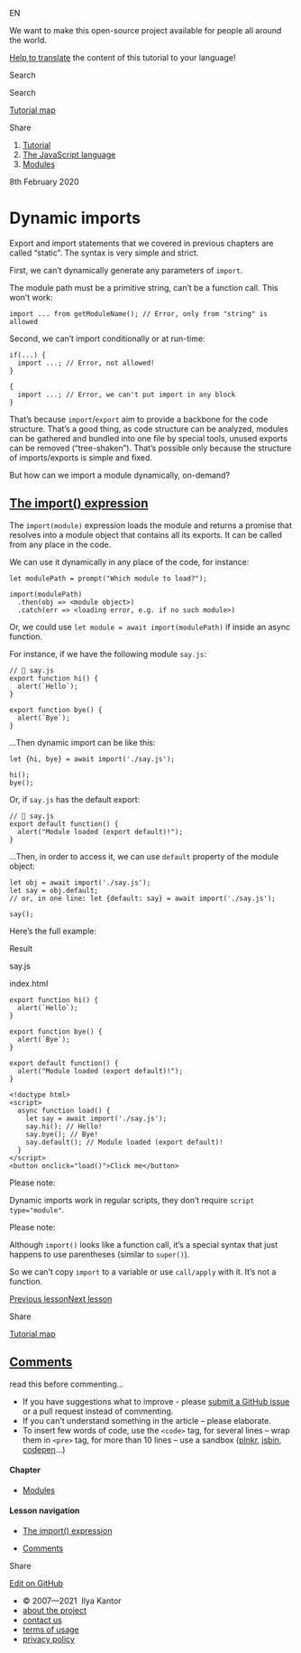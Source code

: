 EN


<!-- -->


We want to make this open-source project available for people all around the world.

[Help to translate](https://javascript.info/translate) the content of this tutorial to your language!



Search

Search

<a href="/tutorial/map" class="map"><span class="map__text">Tutorial map</span></a>

<span class="share-icons__title">Share</span><a href="https://twitter.com/share?url=https%3A%2F%2Fjavascript.info%2Fmodules-dynamic-imports" class="share share_tw"></a><a href="https://www.facebook.com/sharer/sharer.php?s=100&amp;p%5Burl%5D=https%3A%2F%2Fjavascript.info%2Fmodules-dynamic-imports" class="share share_fb"></a>


1.  <a href="/" class="breadcrumbs__link"><span class="breadcrumbs__hidden-text">Tutorial</span></a>
2.  <span id="breadcrumb-1"><a href="/js" class="breadcrumbs__link"><span>The JavaScript language</span></a></span>
3.  <span id="breadcrumb-2"><a href="/modules" class="breadcrumbs__link"><span>Modules</span></a></span>

8th February 2020

# Dynamic imports

Export and import statements that we covered in previous chapters are called “static”. The syntax is very simple and strict.

First, we can’t dynamically generate any parameters of `import`.

The module path must be a primitive string, can’t be a function call. This won’t work:

    import ... from getModuleName(); // Error, only from "string" is allowed

Second, we can’t import conditionally or at run-time:

    if(...) {
      import ...; // Error, not allowed!
    }

    {
      import ...; // Error, we can't put import in any block
    }

That’s because `import`/`export` aim to provide a backbone for the code structure. That’s a good thing, as code structure can be analyzed, modules can be gathered and bundled into one file by special tools, unused exports can be removed (“tree-shaken”). That’s possible only because the structure of imports/exports is simple and fixed.

But how can we import a module dynamically, on-demand?

## <a href="#the-import-expression" id="the-import-expression" class="main__anchor">The import() expression</a>

The `import(module)` expression loads the module and returns a promise that resolves into a module object that contains all its exports. It can be called from any place in the code.

We can use it dynamically in any place of the code, for instance:

    let modulePath = prompt("Which module to load?");

    import(modulePath)
      .then(obj => <module object>)
      .catch(err => <loading error, e.g. if no such module>)

Or, we could use `let module = await import(modulePath)` if inside an async function.

For instance, if we have the following module `say.js`:

    // 📁 say.js
    export function hi() {
      alert(`Hello`);
    }

    export function bye() {
      alert(`Bye`);
    }

…Then dynamic import can be like this:

    let {hi, bye} = await import('./say.js');

    hi();
    bye();

Or, if `say.js` has the default export:

    // 📁 say.js
    export default function() {
      alert("Module loaded (export default)!");
    }

…Then, in order to access it, we can use `default` property of the module object:

    let obj = await import('./say.js');
    let say = obj.default;
    // or, in one line: let {default: say} = await import('./say.js');

    say();

Here’s the full example:

Result

say.js

index.html

<a href="/article/modules-dynamic-imports/say/" class="code-tabs__button code-tabs__button_external" title="open in a new window"></a><a href="https://plnkr.co/edit/QF12tn1vwxvDT1Qw?p=preview" class="code-tabs__button code-tabs__button_edit" title="edit in the sandbox"></a>

    export function hi() {
      alert(`Hello`);
    }

    export function bye() {
      alert(`Bye`);
    }

    export default function() {
      alert("Module loaded (export default)!");
    }

    <!doctype html>
    <script>
      async function load() {
        let say = await import('./say.js');
        say.hi(); // Hello!
        say.bye(); // Bye!
        say.default(); // Module loaded (export default)!
      }
    </script>
    <button onclick="load()">Click me</button>

<span class="important__type">Please note:</span>

Dynamic imports work in regular scripts, they don’t require `script type="module"`.

<span class="important__type">Please note:</span>

Although `import()` looks like a function call, it’s a special syntax that just happens to use parentheses (similar to `super()`).

So we can’t copy `import` to a variable or use `call/apply` with it. It’s not a function.

<a href="/import-export" class="page__nav page__nav_prev"><span class="page__nav-text"><span class="page__nav-text-shortcut"></span></span><span class="page__nav-text-alternate">Previous lesson</span></a><a href="/js-misc" class="page__nav page__nav_next"><span class="page__nav-text"><span class="page__nav-text-shortcut"></span></span><span class="page__nav-text-alternate">Next lesson</span></a>

<span class="share-icons__title">Share</span><a href="https://twitter.com/share?url=https%3A%2F%2Fjavascript.info%2Fmodules-dynamic-imports" class="share share_tw"></a><a href="https://www.facebook.com/sharer/sharer.php?s=100&amp;p%5Burl%5D=https%3A%2F%2Fjavascript.info%2Fmodules-dynamic-imports" class="share share_fb"></a>

<a href="/tutorial/map" class="map"><span class="map__text">Tutorial map</span></a>

## <a href="#comments" id="comments">Comments</a>

<span class="comments__read-before-link">read this before commenting…</span>

-   If you have suggestions what to improve - please [submit a GitHub issue](https://github.com/javascript-tutorial/en.javascript.info/issues/new) or a pull request instead of commenting.
-   If you can't understand something in the article – please elaborate.
-   To insert few words of code, use the `<code>` tag, for several lines – wrap them in `<pre>` tag, for more than 10 lines – use a sandbox ([plnkr](https://plnkr.co/edit/?p=preview), [jsbin](https://jsbin.com), [codepen](http://codepen.io)…)

<a href="/tutorial/map" class="map"></a>

#### Chapter

-   <a href="/modules" class="sidebar__link">Modules</a>

#### Lesson navigation

-   <a href="#the-import-expression" class="sidebar__link">The import() expression</a>

-   <a href="#comments" class="sidebar__link">Comments</a>

Share

<a href="https://twitter.com/share?url=https%3A%2F%2Fjavascript.info%2Fmodules-dynamic-imports" class="share share_tw sidebar__share"></a><a href="https://www.facebook.com/sharer/sharer.php?s=100&amp;p%5Burl%5D=https%3A%2F%2Fjavascript.info%2Fmodules-dynamic-imports" class="share share_fb sidebar__share"></a>

<a href="https://github.com/javascript-tutorial/en.javascript.info/blob/master/1-js/13-modules/03-modules-dynamic-imports" class="sidebar__link">Edit on GitHub</a>

-   © 2007—2021  Ilya Kantor
-   <a href="/about" class="page-footer__link">about the project</a>
-   <a href="/about#contact-us" class="page-footer__link">contact us</a>
-   <a href="/terms" class="page-footer__link">terms of usage</a>
-   <a href="/privacy" class="page-footer__link">privacy policy</a>

